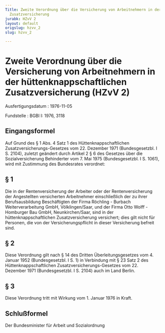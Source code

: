 ```yaml
---
Title: Zweite Verordnung über die Versicherung von Arbeitnehmern in der hüttenknappschaftlichen
  Zusatzversicherung
jurabk: HZvV 2
layout: default
origslug: hzvv_2
slug: hzvv_2

---
```


# Zweite Verordnung über die Versicherung von Arbeitnehmern in der hüttenknappschaftlichen Zusatzversicherung (HZvV 2)

Ausfertigungsdatum
:   1976-11-05

Fundstelle
:   BGBl I: 1976, 3118

## Eingangsformel

Auf Grund des § 1 Abs. 4 Satz 1 des Hüttenknappschaftlichen
Zusatzversicherungs-Gesetzes vom 22. Dezember 1971 (Bundesgesetzbl. I
S. 2104), zuletzt geändert durch Artikel 2 § 6 des Gesetzes über die
Sozialversicherung Behinderter vom 7. Mai 1975 (Bundesgesetzbl. I S.
1061), wird mit Zustimmung des Bundesrates verordnet:

## § 1

Die in der Rentenversicherung der Arbeiter oder der Rentenversicherung
der Angestellten versicherten Arbeitnehmer einschließlich der zu ihrer
Berufsausbildung Beschäftigten der Firma Röchling - Burbach
Weiterverarbeitung GmbH, Völklingen/Saar, und der Firma Otto Wolff -
Homburger Bau GmbH, Neunkirchen/Saar, sind in der
hüttenknappschaftlichen Zusatzversicherung versichert; dies gilt nicht
für Personen, die von der Versicherungspflicht in dieser Versicherung
befreit sind.

## § 2

Diese Verordnung gilt nach § 14 des Dritten Überleitungsgesetzes vom
4\. Januar 1952 (Bundesgesetzbl. I S. 1) in Verbindung mit § 23 Satz 2
des Hüttenknappschaftlichen Zusatzversicherungs-Gesetzes vom 22.
Dezember 1971 (Bundesgesetzbl. I S. 2104) auch im Land Berlin.

## § 3

Diese Verordnung tritt mit Wirkung vom 1. Januar 1976 in Kraft.

## Schlußformel

Der Bundesminister für Arbeit und Sozialordnung

